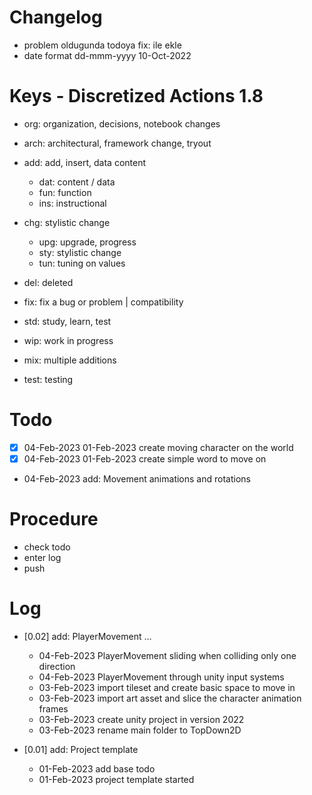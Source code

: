 # Changelog
- problem oldugunda todoya fix: ile ekle
- date format dd-mmm-yyyy 10-Oct-2022

# Keys - Discretized Actions 1.8
- org: organization, decisions, notebook changes
- arch: architectural, framework change, tryout

- add: add, insert, data content
    - dat: content / data
    - fun: function
    - ins: instructional

- chg: stylistic change
    - upg: upgrade, progress
    - sty: stylistic change
    - tun: tuning on values

- del: deleted
- fix: fix a bug or problem | compatibility

- std: study, learn, test
- wip: work in progress
- mix: multiple additions
- test: testing

# Todo
- [x] 04-Feb-2023 01-Feb-2023 create moving character on the world
- [x] 04-Feb-2023 01-Feb-2023 create simple word to move on
- 04-Feb-2023 add: Movement animations and rotations

# Procedure
- check todo
- enter log
- push

# Log 
- [0.02] add: PlayerMovement ...
    - 04-Feb-2023 PlayerMovement sliding when colliding only one direction
    - 04-Feb-2023 PlayerMovement through unity input systems
    - 03-Feb-2023 import tileset and create basic space to move in
    - 03-Feb-2023 import art asset and slice the character animation frames
    - 03-Feb-2023 create unity project in version 2022
    - 03-Feb-2023 rename main folder to TopDown2D

- [0.01] add: Project template
    - 01-Feb-2023 add base todo
    - 01-Feb-2023 project template started
